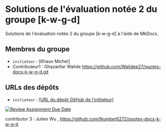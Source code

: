 # Solutions de l'évaluation notée 2 du groupe [k-w-g-d]

Solutions de l'évaluation notée 2 du groupe [k-w-g-d] à l'aide de MkDocs.

## Membres du groupe

- `initiateur` : [Khauv Michel]
- Contributeur1 : Ghazanfar Walide https://github.com/Walidee27/quotes-docs-k-w-g-d.git

## URLs des dépôts

- `initiateur` : [[URL du dépôt GitHub de l'initiateur](https://github.com/efrei-git/quotes-docs-k-w-g-d)]

[![Review Assignment Due Date](https://classroom.github.com/assets/deadline-readme-button-22041afd0340ce965d47ae6ef1cefeee28c7c493a6346c4f15d667ab976d596c.svg)](https://classroom.github.com/a/iqHMpjkg)

contributor 3 : Julien Wu , https://github.com/Number6272/quotes-docs-k-w-g-d
